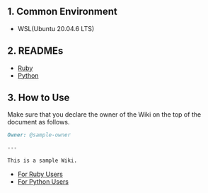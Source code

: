 ## 1. Common Environment

- WSL(Ubuntu 20.04.6 LTS)

## 2. READMEs

- [Ruby](./ruby/README.md)
- [Python](./python/README.md)

## 3. How to Use

Make sure that you declare the owner of the Wiki on the top of the document as follows.

```markdown
Owner: @sample-owner

---

This is a sample Wiki.
```

- [For Ruby Users](./ruby/README.md#2-execution)
- [For Python Users](./python/README.md#2-execution)
